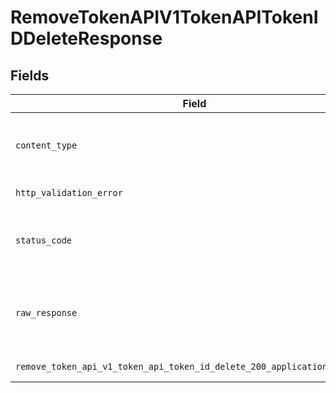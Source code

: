 # RemoveTokenAPIV1TokenAPITokenIDDeleteResponse


## Fields

| Field                                                                                 | Type                                                                                  | Required                                                                              | Description                                                                           |
| ------------------------------------------------------------------------------------- | ------------------------------------------------------------------------------------- | ------------------------------------------------------------------------------------- | ------------------------------------------------------------------------------------- |
| `content_type`                                                                        | *str*                                                                                 | :heavy_check_mark:                                                                    | HTTP response content type for this operation                                         |
| `http_validation_error`                                                               | [Optional[shared.HTTPValidationError]](../../models/shared/httpvalidationerror.md)    | :heavy_minus_sign:                                                                    | Validation Error                                                                      |
| `status_code`                                                                         | *int*                                                                                 | :heavy_check_mark:                                                                    | HTTP response status code for this operation                                          |
| `raw_response`                                                                        | [requests.Response](https://requests.readthedocs.io/en/latest/api/#requests.Response) | :heavy_minus_sign:                                                                    | Raw HTTP response; suitable for custom response parsing                               |
| `remove_token_api_v1_token_api_token_id_delete_200_application_json_any`              | *Optional[Any]*                                                                       | :heavy_minus_sign:                                                                    | Successful Response                                                                   |